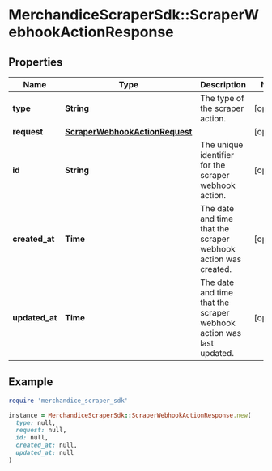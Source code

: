 # MerchandiceScraperSdk::ScraperWebhookActionResponse

## Properties

| Name | Type | Description | Notes |
| ---- | ---- | ----------- | ----- |
| **type** | **String** | The type of the scraper action. | [optional] |
| **request** | [**ScraperWebhookActionRequest**](ScraperWebhookActionRequest.md) |  | [optional] |
| **id** | **String** | The unique identifier for the scraper webhook action. | [optional] |
| **created_at** | **Time** | The date and time that the scraper webhook action was created. | [optional] |
| **updated_at** | **Time** | The date and time that the scraper webhook action was last updated. | [optional] |

## Example

```ruby
require 'merchandice_scraper_sdk'

instance = MerchandiceScraperSdk::ScraperWebhookActionResponse.new(
  type: null,
  request: null,
  id: null,
  created_at: null,
  updated_at: null
)
```


